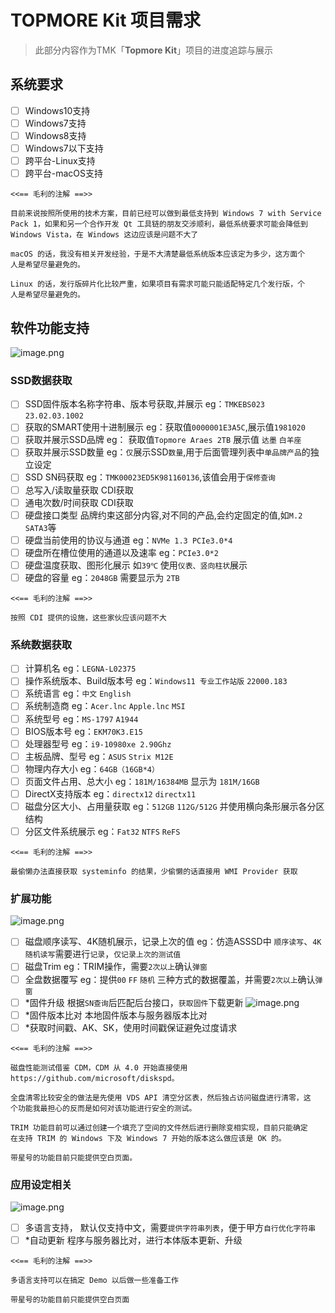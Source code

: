 ﻿# TOPMORE Kit 项目需求

> 此部分内容作为TMK「**Topmore Kit**」项目的进度追踪与展示

## 系统要求

- [ ] Windows10支持
- [ ] Windows7支持
- [ ] Windows8支持
- [ ] Windows7以下支持
- [ ] 跨平台-Linux支持
- [ ] 跨平台-macOS支持

```
<<== 毛利的注解 ==>>

目前来说按照所使用的技术方案，目前已经可以做到最低支持到 Windows 7 with Service
Pack 1，如果和另一个合作开发 Qt 工具链的朋友交涉顺利，最低系统要求可能会降低到
Windows Vista，在 Windows 这边应该是问题不大了

macOS 的话，我没有相关开发经验，于是不大清楚最低系统版本应该定为多少，这方面个
人是希望尽量避免的。

Linux 的话，发行版碎片化比较严重，如果项目有需求可能只能适配特定几个发行版，个
人是希望尽量避免的。

```

## 软件功能支持

![image.png](/images/20230116020713_image.png)

### SSD数据获取

- [ ] SSD固件版本名称字符串、版本号获取,并展示
  eg：`TMKEBS023` `23.02.03.1002`
- [ ] 获取的SMART使用十进制展示
  eg：获取值`0000001E3A5C`,展示值`1981020`
- [ ] 获取并展示SSD品牌
  eg： 获取值`Topmore Araes 2TB` 展示值 `达墨` `白羊座`
- [ ] 获取并展示SSD数量
  eg：`仅`展示SSD`数量`,用于后面管理列表中`单品牌产品`的独立设定
- [ ] SSD SN码获取
  eg：`TMK00023ED5K981160136`,该值会用于`保修查询`
- [ ] 总写入/读取量获取
  CDI获取
- [ ] 通电次数/时间获取
  CDI获取
- [ ] 硬盘接口类型
  品牌约束这部分内容,对不同的产品,会约定固定的值,如`M.2` `SATA3`等
- [ ] 硬盘当前使用的协议与通道
  eg：`NVMe 1.3 PCIe3.0*4`
- [ ] 硬盘所在槽位使用的通道以及速率
  eg：`PCIe3.0*2`
- [ ] 硬盘温度获取、图形化展示
  如`39℃` 使用`仪表、竖向柱状`展示
- [ ] 硬盘的容量
  eg：`2048GB` 需要显示为 `2TB`

```
<<== 毛利的注解 ==>>

按照 CDI 提供的设施，这些家伙应该问题不大

```

### 系统数据获取
- [ ] 计算机名
  eg：`LEGNA-L02375`
- [ ] 操作系统版本、Build版本号
  eg：`Windows11 专业工作站版` `22000.183`
- [ ] 系统语言
  eg：`中文` `English`
- [ ] 系统制造商
  eg：`Acer.lnc` `Apple.lnc` `MSI`
- [ ] 系统型号
  eg：`MS-1797` `A1944`
- [ ] BIOS版本号
  eg：`EKM70K3.E15`
- [ ] 处理器型号
  eg：`i9-10980xe 2.90Ghz`
- [ ] 主板品牌、型号
  eg：`ASUS` `Strix M12E`
- [ ] 物理内存大小
  eg：`64GB（16GB*4）`
- [ ] 页面文件占用、总大小
  eg：`181M/16384MB` 显示为 `181M/16GB`
- [ ] DirectX支持版本
  eg：`directx12` `directx11`
- [ ] 磁盘分区大小、占用量获取
  eg：`512GB` `112G/512G` 并使用横向条形展示各分区结构
- [ ] 分区文件系统展示
  eg：`Fat32` `NTFS` `ReFS`

```
<<== 毛利的注解 ==>>

最偷懒办法直接获取 systeminfo 的结果，少偷懒的话直接用 WMI Provider 获取

```

### 扩展功能

![image.png](/images/20230116020738_image.png)

- [ ] 磁盘顺序读写、4K随机展示，记录上次的值
  eg：仿造ASSSD中 `顺序读写`、`4K随机读写`需要进行`记录`，`仅记录上次的测试值`
- [ ] 磁盘Trim
  eg：TRIM操作，需要`2次以上`确认`弹窗`
- [ ] 全盘数据覆写
  eg：提供`00` `FF` `随机` 三种方式的数据覆盖，并需要`2次以上`确认`弹窗`
- [ ] *固件升级
  根据`SN查询`后匹配后台接口，`获取固件`下载更新
  ![image.png](/images/20230116100445_image.png)
- [ ] *固件版本比对
  本地固件版本与服务器版本比对
- [ ] *获取时间戳、AK、SK，使用时间戳保证避免过度请求

```
<<== 毛利的注解 ==>>

磁盘性能测试借鉴 CDM，CDM 从 4.0 开始直接使用 
https://github.com/microsoft/diskspd。

全盘清零比较安全的做法是先使用 VDS API 清空分区表，然后独占访问磁盘进行清零，这
个功能我最担心的反而是如何对该功能进行安全的测试。

TRIM 功能目前可以通过创建一个填充了空间的文件然后进行删除变相实现，目前只能确定
在支持 TRIM 的 Windows 下及 Windows 7 开始的版本这么做应该是 OK 的。

带星号的功能目前只能提供空白页面。

```

### 应用设定相关

![image.png](/images/20230116102718_image.png)

- [ ] 多语言支持，
  默认仅支持中文，需要`提供字符串列表`，便于甲方`自行优化字符串`
- [ ] *自动更新
  程序与服务器比对，进行本体版本更新、升级

```
<<== 毛利的注解 ==>>

多语言支持可以在搞定 Demo 以后做一些准备工作

带星号的功能目前只能提供空白页面

```
